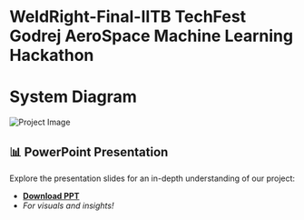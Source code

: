 # WeldRight-Final-IITB TechFest Godrej AeroSpace Machine Learning Hackathon
# System Diagram
![Project Image](Weldwright.drawio.png)

## 📊 PowerPoint Presentation
Explore the presentation slides for an in-depth understanding of our project:
- **[Download PPT](https://docs.google.com/presentation/d/1PXzAEzU7qIa3xB6E8CKI5uZmYQKm1mEd6wt27n52Gww/edit?usp=sharing)**
- *For visuals and insights!*
